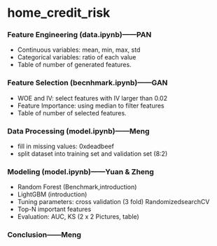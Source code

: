 # home_credit_risk

### Feature Engineering (data.ipynb)——PAN

- Continuous variables: mean, min, max, std
- Categorical variables: ratio of each value
- Table of number of generated features.

### Feature Selection (becnhmark.ipynb)——GAN

- WOE and IV: select features with IV larger than 0.02
- Feature Importance: using median to filter features 
- Table of number of selected features.

### Data Processing (model.ipynb)——Meng

- fill in missing values: 0xdeadbeef
- split dataset into training set and validation set (8:2)

### Modeling (model.ipynb)——Yuan & Zheng

- Random Forest (Benchmark,introduction)
- LightGBM (introduction)
- Tuning parameters: cross validation (3 fold) RandomizedsearchCV
- Top-N important features
- Evaluation: AUC, KS (2 x 2 Pictures, table)

### Conclusion——Meng
